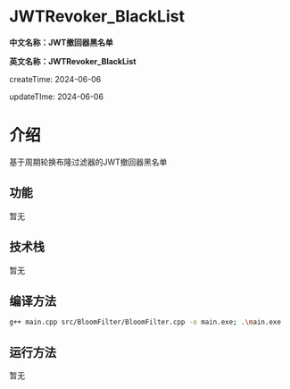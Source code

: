 # JWTRevoker_BlackList

**中文名称：JWT撤回器黑名单**

**英文名称：JWTRevoker_BlackList**

createTime: 2024-06-06

updateTIme: 2024-06-06

# 介绍

基于周期轮换布隆过滤器的JWT撤回器黑名单

## 功能

暂无

## 技术栈

暂无

## 编译方法

```bash
g++ main.cpp src/BloomFilter/BloomFilter.cpp -o main.exe; .\main.exe
```

## 运行方法

暂无